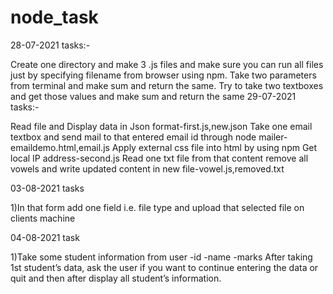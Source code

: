 # node_task
28-07-2021 tasks:-

Create one directory and make 3 .js files and make sure you can run all files just by specifying filename from browser using npm.
Take two parameters from terminal and make sum and return the same.
Try to take two textboxes and get those values and make sum and return the same
29-07-2021 tasks:-

Read file and Display data in Json format-first.js,new.json
Take one email textbox and send mail to that entered email id through node mailer-emaildemo.html,email.js
Apply external css file into html by using npm
Get local IP address-second.js
Read one txt file from that content remove all vowels and write updated content in new file-vowel.js,removed.txt


03-08-2021 tasks

1)In that form add one field i.e. file type and upload that selected file on clients machine

04-08-2021 task

1)Take some student information from user -id -name -marks After taking 1st student’s data, ask the user if you want to continue entering the data or quit and then after display all student’s information.
